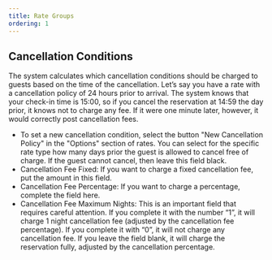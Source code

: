 ```yaml
---
title: Rate Groups
ordering: 1
---
```


## Cancellation Conditions

The system calculates which cancellation conditions should be charged to guests based on the time of the cancellation. Let’s say you have a rate with a cancellation policy of 24 hours prior to arrival. The system knows that your check-in time is 15:00, so if you cancel the reservation at 14:59 the day prior, it knows not to charge any fee. If it were one minute later, however, it would correctly post cancellation fees.

- To set a new cancellation condition, select the button "New Cancellation Policy" in the "Options" section of rates. You can select for the specific rate type how many days prior the guest is allowed to cancel free of charge. If the guest cannot cancel, then leave this field black.
- Cancellation Fee Fixed: If you want to charge a fixed cancellation fee, put the amount in this field.
- Cancellation Fee Percentage: If you want to charge a percentage, complete the field here.
- Cancellation Fee Maximum Nights: This is an important field that requires careful attention. If you complete it with the number “1”, it will charge 1 night cancellation fee (adjusted by the cancellation fee percentage). If you complete it with “0”, it will not charge any cancellation fee. If you leave the field blank, it will charge the reservation fully, adjusted by the cancellation percentage.
